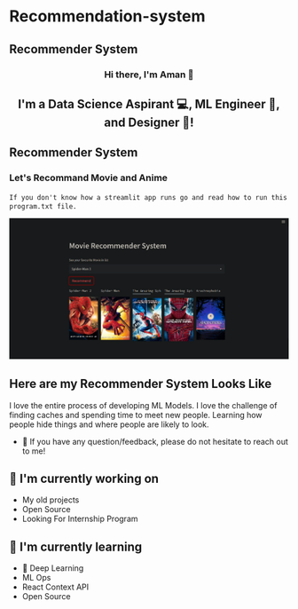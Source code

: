 # Recommendation-system
## Recommender System 
<h3 align="center">
Hi there, I'm Aman</a> 👋
</h3>

<h2 align="center">
I'm a Data Science Aspirant 💻, ML Engineer 📸, and Designer 🎨!
</h2> 


## Recommender System
### Let's Recommand Movie and Anime
 ```
 If you don't know how a streamlit app runs go and read how to run this program.txt file.
 ```

 <img src="image.png" alt="Alt text" title="Optional title">

 ## Here are my Recommender System Looks Like

 <!-- want to this data check the file  -->





I love the entire process of developing ML Models. I love the challenge of finding caches and spending time to meet new people. Learning how people hide things and where people are likely to look.




- 💬 If you have any question/feedback, please do not hesitate to reach out to me!

## 🔭 I'm currently working on

- My old projects
- Open Source
- Looking For Internship Program


## 🌱 I'm currently learning

- 📱 Deep Learning
- ML Ops
- React Context API
- Open Source  

